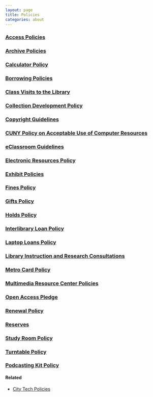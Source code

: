 ```yaml
---
layout: page
title: Policies
categories: about
---
```

<div class="row">
  <div class="col-sm-12 col-md-6 col-lg-6">
    <h3 class="mb-4"><a href="{{site.url}}about/policies/access/index.html">Access Policies</a></h3>
    <h3 class="mb-4"><a href="{{site.url}}services/archives/index.html">Archive Policies</a></h3>
    <h3 class="mb-4"><a href="{{site.url}}services/circulation/calculators.html">Calculator Policy</a>
    <h3 class="mb-4"><a href="{{site.url}}services/circulation/index.html">Borrowing Policies</a></h3>
    <h3 class="mb-4"><a href="{{site.url}}about/policies/classvisits/index.html">Class Visits to the Library</a></h3>
    <h3 class="mb-4"><a href="{{site.url}}about/policies/collectionDev.html">Collection Development Policy</a></h3>
    <h3 class="mb-4"><a href="https://guides.cuny.edu/cunyfairuse/welcome">Copyright Guidelines</a></h3>
    <h3 class="mb-4"><a href="https://www.cuny.edu/wp-content/uploads/sites/4/page-assets/about/administration/offices/cis/it-policies/ComputerUsePolicy1.pdf">CUNY Policy on Acceptable Use of Computer Resources</a></h3>
    <h3 class="mb-4"><a href="{{site.url}}about/policies/eClassroom.html">eClassroom Guidelines</a></h3>
    <h3 class="mb-4"><a href="{{site.url}}about/policies/eresources.html">Electronic Resources Policy</a></h3>
    <h3 class="mb-4"><a href="{{site.url}}about/policies/exhibit.html">Exhibit Policies</a></h3>
    <h3 class="mb-4"><a href="{{site.url}}services/circulation/fines.html">Fines Policy</a></h3>
  </div>
  <div class="col-sm-12 col-md-6 col-lg-6">
    <h3 class="mb-4"><a href="{{site.url}}about/policies/gifts.html">Gifts Policy</a></h3>
    <h3 class="mb-4"><a href="{{site.url}}services/circulation/holds.html">Holds Policy</a></h3>
    <h3 class="mb-4"><a href="{{site.url}}about/policies/ill.html">Interlibrary Loan Policy</a></h3>
    <h3 class="mb-4"><a href="{{site.url}}about/policies/laptop.html">Laptop Loans Policy</a></h3>
    <h3 class="mb-4"><a href="{{site.url}}about/policies/onlineLibraryInstruction.html">Library Instruction and Research Consultations</a></h3> 
    <h3 class="mb-4"><a href="{{site.url}}about/policies/access/metrocard.html">Metro Card Policy</a></h3>
    <h3 class="mb-4"><a href="{{site.url}}about/policies/multimedia/index.html">Multimedia Resource Center Policies</a></h3>
    <h3 class="mb-4"><a href="{{site.url}}about/policies/openaccess.html">Open Access Pledge</a></h3>
    <h3 class="mb-4"><a href="{{site.url}}services/circulation/renewals.html">Renewal Policy</a></h3>
    <h3 class="mb-4"><a href="{{site.url}}services/circulation/reserves.html">Reserves</a></h3>
    <h3 class="mb-4"><a href="{{site.url}}about/policies/studyrooms.html">Study Room Policy</a></h3>
    <h3 class="mb-4"><a href="{{site.url}}about/policies/multimedia/turntable.html">Turntable Policy</a></h3>
    <h3 class="mb-4"><a href="{{site.url}}about/policies/multimedia/podcastkingKit.html">Podcasting Kit Policy</a></h3>
  </div>
</div>

<h4 style="font-weight:bold;">Related</h4>
<ul>
  <li><a href="https://www.citytech.cuny.edu/about-us/policies.aspx" target="_blank">City Tech Policies</a></li>
</ul>
